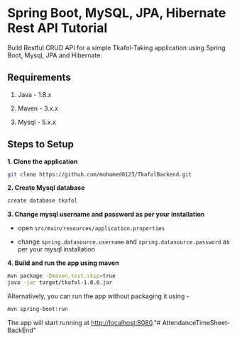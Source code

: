 # Spring Boot, MySQL, JPA, Hibernate Rest API Tutorial

Build Restful CRUD API for a simple Tkafol-Taking application using Spring Boot, Mysql, JPA and Hibernate.

## Requirements

1. Java - 1.8.x

2. Maven - 3.x.x

3. Mysql - 5.x.x

## Steps to Setup

**1. Clone the application**

```bash
git clone https://github.com/mohamed0123/TkafolBackend.git
```

**2. Create Mysql database**
```bash
create database tkafol
```

**3. Change mysql username and password as per your installation**

+ open `src/main/resources/application.properties`

+ change `spring.datasource.username` and `spring.datasource.password` as per your mysql installation

**4. Build and run the app using maven**

```bash
mvn package -Dmaven.test.skip=true
java -jar target/tkafol-1.0.0.jar
```

Alternatively, you can run the app without packaging it using -

```bash
mvn spring-boot:run
```

The app will start running at <http://localhost:8080>."# AttendanceTimeSheet-BackEnd" 
